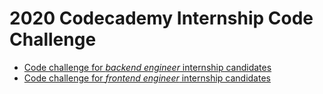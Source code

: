 # 2020 Codecademy Internship Code Challenge

- [Code challenge for _backend engineer_ internship candidates](./backend)
- [Code challenge for _frontend engineer_ internship candidates](./frontend)
